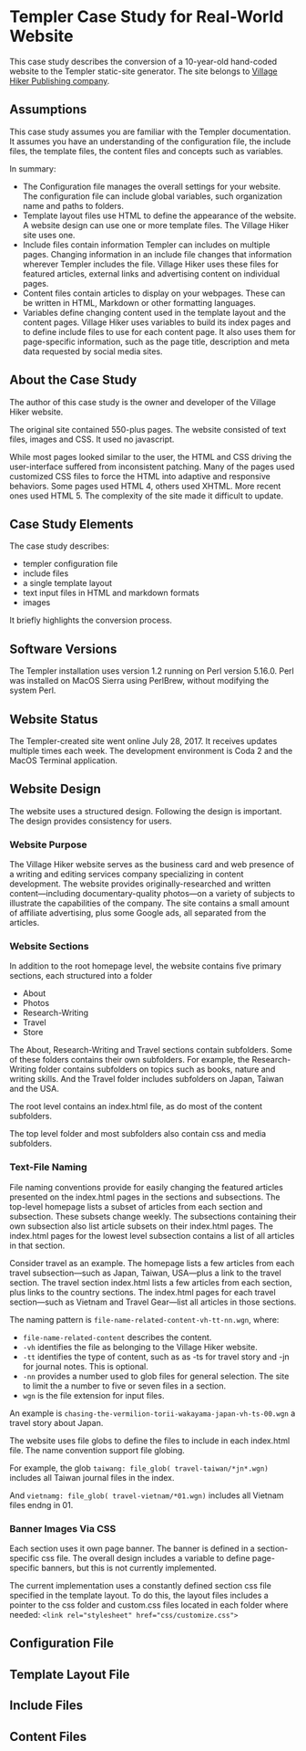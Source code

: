 # Templer Case Study for Real-World Website

This case study describes the conversion of a 10-year-old hand-coded website to the Templer static-site generator. The site belongs to [Village Hiker Publishing company](http://villagehiker.com).

## Assumptions

This case study assumes you are familiar with the Templer documentation. It assumes you have an understanding of the configuration file, the include files, the template files, the content files and concepts such as variables.

In summary:

* The Configuration file manages the overall settings for your website. The configuration file can include global variables, such organization name and paths to folders.
* Template layout files use HTML to define the appearance of the website. A website design can use one or more template files. The Village Hiker site uses one.
* Include files contain information Templer can includes on multiple pages. Changing information in an include file changes that information wherever Templer includes the file. Village Hiker uses these files for featured articles, external links and advertising content on individual pages.
* Content files contain articles to display on your webpages. These can be written in HTML, Markdown or other formatting languages.  
* Variables define changing content used in the template layout and the content pages. Village Hiker uses variables to build its index pages and to define include files to use for each content page. It also uses them for page-specific information, such as the page title, description and meta data requested by social media sites.

## About the Case Study

The author of this case study is the owner and developer of the Village Hiker website. 

The original site contained 550-plus pages. The website consisted of text files, images and CSS. It used no javascript.

While most pages looked similar to the user, the HTML and CSS driving the user-interface suffered from inconsistent patching. Many of the pages used customized CSS files to force the HTML into adaptive and responsive behaviors. Some pages used HTML 4, others used XHTML. More recent ones used HTML 5. The complexity of the site made it difficult to update.

## Case Study Elements

The case study describes:

* templer configuration file
* include files
* a single template layout
* text input files in HTML and markdown formats
* images

It briefly highlights the conversion process.

## Software Versions

The Templer installation uses version 1.2 running on Perl version 5.16.0. Perl was installed on MacOS Sierra using PerlBrew, without modifying the system Perl.

## Website Status

The Templer-created site went online July 28, 2017. It receives updates multiple times each week. The development environment is Coda 2 and the MacOS Terminal application.

## Website Design

The website uses a structured design. Following the design is important. The design provides consistency for users.  

### Website Purpose

The Village Hiker website serves as the business card and web presence of a writing and editing services company specializing in content development. The website provides originally-researched and written content—including documentary-quality photos—on a variety of subjects to illustrate the capabilities of the company. The site contains a small amount of affiliate advertising, plus some Google ads, all separated from the articles.

### Website Sections

In addition to the root homepage level, the website contains five primary sections, each structured into a folder

* About
* Photos
* Research-Writing
* Travel
* Store

The About, Research-Writing and Travel sections contain subfolders. Some of these folders contains their own subfolders. For example, the Research-Writing folder contains subfolders on topics such as books, nature and writing skills. And the Travel folder includes subfolders on Japan, Taiwan and the USA. 

The root level contains an index.html file, as do most of the content subfolders.

The top level folder and most subfolders also contain css and media subfolders.

### Text-File Naming 

File naming conventions provide for easily changing the featured articles presented on the index.html pages in the sections and subsections. The top-level homepage lists a subset of articles from each section and subsection. These subsets change weekly. The subsections containing their own subsection also list article subsets on their index.html pages. The index.html pages for the lowest level subsection contains a list of all articles in that section. 

Consider travel as an example. The homepage lists a few articles from each travel subsection—such as Japan, Taiwan, USA—plus a link to the travel section. The travel section index.html lists a few articles from each section, plus links to the country sections. The index.html pages for each travel section—such as Vietnam and Travel Gear—list all articles in those sections. 

The naming pattern is `file-name-related-content-vh-tt-nn.wgn`, where:

* `file-name-related-content` describes the content.
* `-vh` identifies the file as belonging to the Village Hiker website.
* `-tt` identifies the type of content, such as as -ts for travel story and -jn for journal notes. This is optional.
* `-nn` provides a number used to glob files for general selection. The site to limit the a number to five or seven files in a section. 
* `wgn` is the file extension for input files.

An example is `chasing-the-vermilion-torii-wakayama-japan-vh-ts-00.wgn` a travel story about Japan.

The website uses file globs to define the files to include in each index.html file. The name convention support file globing.

For example, the glob `taiwang: file_glob( travel-taiwan/*jn*.wgn)` includes all Taiwan journal files in the index.

And `vietnamg: file_glob( travel-vietnam/*01.wgn)` includes all Vietnam files endng in 01.

### Banner Images Via CSS

Each section uses it own page banner. The banner is defined in a section-specific css file. The overall design includes a variable to define page-specific banners, but this is not currently implemented. 

The current implementation uses a constantly defined section css file specified in the template layout. To do this, the layout files includes a pointer to the css folder and custom.css files located in each folder where needed: `<link rel="stylesheet" href="css/customize.css">`

## Configuration File

## Template Layout File

## Include Files

## Content Files




